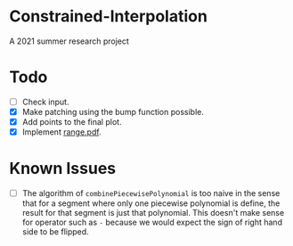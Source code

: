 # Constrained-Interpolation
A 2021 summer research project

# Todo
- [ ] Check input.
- [x] Make patching using the bump function possible.
- [x] Add points to the final plot.
- [x] Implement [range.pdf](Resources/range/pdf).

# Known Issues
- [ ] The algorithm of `combinePiecewisePolynomial` is too naive in the sense that for a segment where only one piecewise polynomial is define, the result for that segment is just that polynomial. This doesn't make sense for operator such as `-` because we would expect the sign of right hand side to be flipped.